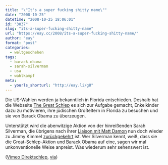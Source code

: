 ```yaml
---
title: "\"It's a super fucking shitty name\""
date: "2008-10-25"
datetime: "2008-10-25 18:06:01"
id: "3037"
slug: "its-a-super-fucking-shitty-name"
url: "https://eay.cc/2008/its-a-super-fucking-shitty-name/"
author: "eay"
format: "post"
categories:
  - weltgeschehen
tags:
  - barack-obama
  - sarah-silverman
  - usa
  - wahlkampf
meta:
  - yourls_shorturl: "http://eay.li/g8"
---
```


Die US-Wahlen werden ja bekanntlich in Florida entschieden. Deshalb hat die Webseite [The Great Schlep](http://www.thegreatschlep.com/) es sich zur Aufgabe gemacht, Enkelkinder dazu zu motivieren, ihre jüdischen Großeltern in Florida zu besuchen und sie von Barack Obama zu überzeugen.

Unterstützt wird die aberwitzige Aktion von der hinreißenden Sarah Silverman, die übrigens nach ihrer [Liaison mit Matt Damon](http://www.youtube.com/watch?v=WLG3S5WzHig) nun doch wieder zu Jimmy Kimmel [zurückgekehrt](http://www.people.com/people/article/0,,20231469,00.html) ist. Wer Silverman kennt, weiß, dass sie die Great-Schlep-Aktion und Barack Obama auf eine, sagen wir mal unkonventionelle Weise anpreist. Was wiederum sehr sehenswert ist.

  ([Vimeo Direktschlep](http://vimeo.com/1808434), [via](http://hinterding.com/index.php?show_posting=2223))
